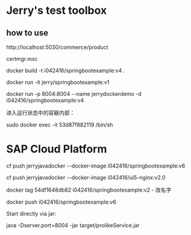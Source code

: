 # Jerry's test toolbox

## how to use

http://localhost:5030/commerce/product

certmgr.msc

docker build -t i042416/springbootexample:v4 .

docker run -it jerry/springbootexample:v1

docker run -p 8004:8004 --name jerrydockerdemo -d i042416/springbootexample:v4

进入运行状态中的容器内部：

sudo docker exec -it 53d87f882119 /bin/sh

# SAP Cloud Platform

cf push jerryjavadocker --docker-image i042416/springbootexample:v6

cf push jerryjavadocker --docker-image i042416/ui5-nginx:v2.0

docker tag 54df1648db82 i042416/springbootexample:v2 - 改名字

docker push i042416/springbootexample:v6 

Start directly via jar:

java -Dserver.port=8004 -jar target/prolikeService.jar
